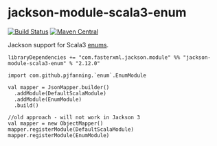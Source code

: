 # jackson-module-scala3-enum

[![Build Status](https://travis-ci.org/pjfanning/jackson-module-scala3-enum.svg?branch=master)](https://travis-ci.org/pjfanning/jackson-module-scala3-enum)
[![Maven Central](https://maven-badges.herokuapp.com/maven-central/com.github.pjfanning/jackson-module-scala3-enum_3.0.0-RC1/badge.svg)](https://maven-badges.herokuapp.com/maven-central/com.github.pjfanning/jackson-module-scala3-enum_3.0.0-RC1)

Jackson support for Scala3 [enums](https://dotty.epfl.ch/docs/reference/enums/enums.html).

```
libraryDependencies += "com.fasterxml.jackson.module" %% "jackson-module-scala3-enum" % "2.12.0"
```

```
import com.github.pjfanning.`enum`.EnumModule

val mapper = JsonMapper.builder()
  .addModule(DefaultScalaModule)
  .addModule(EnumModule)
  .build()

//old approach - will not work in Jackson 3
val mapper = new ObjectMapper()
mapper.registerModule(DefaultScalaModule)
mapper.registerModule(EnumModule)
```

